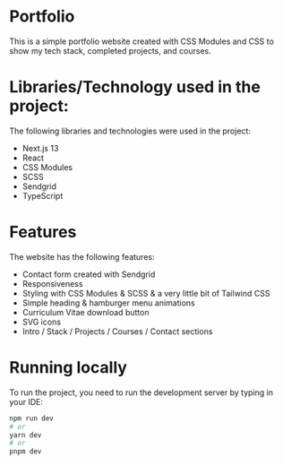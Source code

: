 # Portfolio

This is a simple portfolio website created with CSS Modules and CSS to show my tech stack, completed projects, and courses.

# Libraries/Technology used in the project:

The following libraries and technologies were used in the project:

- Next.js 13
- React
- CSS Modules
- SCSS
- Sendgrid
- TypeScript

# Features

The website has the following features:

- Contact form created with Sendgrid
- Responsiveness
- Styling with CSS Modules & SCSS & a very little bit of Tailwind CSS
- Simple heading & hamburger menu animations
- Curriculum Vitae download button
- SVG icons
- Intro / Stack / Projects / Courses / Contact sections

# Running locally

To run the project, you need to run the development server by typing in your IDE:

```bash
npm run dev
# or
yarn dev
# or
pnpm dev
```
